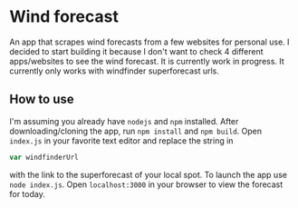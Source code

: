 # Wind forecast
An app that scrapes wind forecasts from a few websites for personal use.
I decided to start building it because I don't want to check 4 different apps/websites to see the wind forecast.
It is currently work in progress.
It currently only works with windfinder superforecast urls.

## How to use
I'm assuming you already have `nodejs` and `npm` installed.
After downloading/cloning the app, run `npm install` and `npm build`.
Open `index.js` in your favorite text editor and replace the string in 
```js
var windfinderUrl
```
with the link to the superforecast of your local spot.
To launch the app use `node index.js`.
Open `localhost:3000` in your browser to view the forecast for today.
